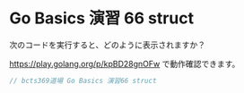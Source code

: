 # Go Basics 演習 66 struct

次のコードを実行すると、どのように表示されますか？

https://play.golang.org/p/kpBD28gnOFw で動作確認できます。

```go
// bcts369道場 Go Basics 演習66 struct
```
